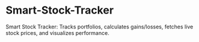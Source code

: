 # Smart-Stock-Tracker
Smart Stock Tracker: Tracks portfolios, calculates gains/losses, fetches live stock prices, and visualizes performance.

